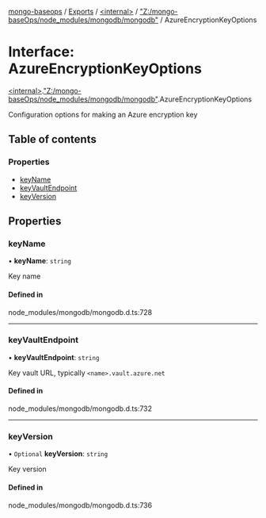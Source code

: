 [mongo-baseops](../README.md) / [Exports](../modules.md) / [\<internal\>](../modules/internal_.md) / ["Z:/mongo-baseOps/node\_modules/mongodb/mongodb"](../modules/internal_._Z__mongo_baseOps_node_modules_mongodb_mongodb_.md) / AzureEncryptionKeyOptions

# Interface: AzureEncryptionKeyOptions

[\<internal\>](../modules/internal_.md).["Z:/mongo-baseOps/node\_modules/mongodb/mongodb"](../modules/internal_._Z__mongo_baseOps_node_modules_mongodb_mongodb_.md).AzureEncryptionKeyOptions

Configuration options for making an Azure encryption key

## Table of contents

### Properties

- [keyName](internal_._Z__mongo_baseOps_node_modules_mongodb_mongodb_.AzureEncryptionKeyOptions.md#keyname)
- [keyVaultEndpoint](internal_._Z__mongo_baseOps_node_modules_mongodb_mongodb_.AzureEncryptionKeyOptions.md#keyvaultendpoint)
- [keyVersion](internal_._Z__mongo_baseOps_node_modules_mongodb_mongodb_.AzureEncryptionKeyOptions.md#keyversion)

## Properties

### keyName

• **keyName**: `string`

Key name

#### Defined in

node_modules/mongodb/mongodb.d.ts:728

___

### keyVaultEndpoint

• **keyVaultEndpoint**: `string`

Key vault URL, typically `<name>.vault.azure.net`

#### Defined in

node_modules/mongodb/mongodb.d.ts:732

___

### keyVersion

• `Optional` **keyVersion**: `string`

Key version

#### Defined in

node_modules/mongodb/mongodb.d.ts:736
